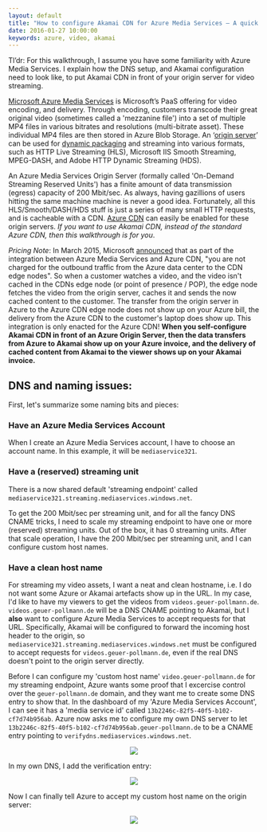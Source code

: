 ```yaml
---
layout: default
title: "How to configure Akamai CDN for Azure Media Services – A quick introduction"
date: 2016-01-27 10:00:00
keywords: azure, video, akamai
---
```


Tl’dr: For this walkthrough, I assume you have some familiarity with Azure Media Services. I explain how the DNS setup, and Akamai configuration need to look like, to put Akamai CDN in front of your origin server for video streaming. 

[Microsoft Azure Media Services](https://azure.microsoft.com/en-us/services/media-services/) is Microsoft’s PaaS offering for video encoding, and delivery. Through encoding, customers transcode their great original video (sometimes called a 'mezzanine file') into a set of multiple MP4 files in various bitrates and resolutions (multi-bitrate asset). These individual MP4 files are then stored in Azure Blob Storage. An ‘[origin server](https://azure.microsoft.com/en-us/documentation/articles/media-services-deliver-content-overview/)’ can be used for [dynamic packaging](https://azure.microsoft.com/en-us/documentation/articles/media-services-dynamic-packaging-overview/) and streaming into various formats, such as HTTP Live Streaming (HLS), Microsoft IIS Smooth Streaming, MPEG-DASH, and Adobe HTTP Dynamic Streaming (HDS). 

An Azure Media Services Origin Server (formally called 'On-Demand Streaming Reserved Units') has a finite amount of data transmission (egress) capacity of 200 Mbit/sec. As always, having gazillions of users hitting the same machine machine is never a good idea. Fortunately, all this HLS/Smooth/DASH/HDS stuff is just a series of many small HTTP requests, and is cacheable with a CDN. [Azure CDN](https://azure.microsoft.com/en-us/documentation/articles/media-services-manage-origins/#enable_cdn) can easily be enabled for these origin servers. *If you want to use Akamai CDN, instead of the standard Azure CDN, then this walkthrough is for you*. 

*Pricing Note*: In March 2015, Microsoft [announced](https://azure.microsoft.com/en-us/blog/announcing-azure-media-services-integration-with-azure-cdn-content-delivery-network/) that as part of the integration between Azure Media Services and Azure CDN, "you are not charged for the outbound traffic from the Azure data center to the CDN edge nodes". So when a customer watches a video, and the video isn't cached in the CDNs edge node (or point of presence / POP), the edge node fetches the video from the origin server, caches it and sends the now cached content to the customer. The transfer from the origin server in Azure to the Azure CDN edge node does not show up on your Azure bill, the delivery from the Azure CDN to the customer's laptop does show up. This integration is only enacted for the Azure CDN! **When you self-configure Akamai CDN in front of an Azure Origin Server, then the data transfers from Azure to Akamai show up on your Azure invoice, and the delivery of cached content from Akamai to the viewer shows up on your Akamai invoice.** 


## DNS and naming issues: 

First, let's summarize some naming bits and pieces: 

### Have an Azure Media Services Account

When I create an Azure Media Services account, I have to choose an account name. In this example, it will be `mediaservice321`.  

### Have a (reserved) streaming unit

There is a now shared default 'streaming endpoint' called `mediaservice321.streaming.mediaservices.windows.net`. 

To get the 200 Mbit/sec per streaming unit, and for all the fancy DNS CNAME tricks, I need to scale my streaming endpoint to have one or more (reserved) streaming units. Out of the box, it has 0 streaming units. After that scale operation, I have the 200 Mbit/sec per streaming unit, and I can configure custom host names. 

### Have a clean host name

For streaming my video assets, I want a neat and clean hostname, i.e. I do not want some Azure or Akamai artefacts show up in the URL. In my case, I'd like to have my viewers to get the videos from `videos.geuer-pollmann.de`.  `videos.geuer-pollmann.de` will be a DNS CNAME pointing to Akamai, but I **also** want to configure Azure Media Services to accept requests for that URL. Specifically, Akamai will be configured to forward the incoming host header to the origin, so `mediaservice321.streaming.mediaservices.windows.net` must be configured to accept requests for `videos.geuer-pollmann.de`, even if the real DNS doesn't point to the origin server directly. 

Before I can configure my 'custom host name' `video.geuer-pollmann.de` for my streaming endpoint, Azure wants some proof that I excercise control over the `geuer-pollmann.de` domain, and they want me to create some DNS entry to show that. In the dashboard of my 'Azure Media Services Account', I can see it has a 'media service id' called `13b2246c-82f5-40f5-b102-cf7d74b956ab`. Azure now asks me to configure my own DNS server to let `13b2246c-82f5-40f5-b102-cf7d74b956ab.geuer-pollmann.de` to be a CNAME entry pointing to `verifydns.mediaservices.windows.net`. 

<div align="center"><img src="../../../../../img/2016-01-27-akamai/02-custom-host-name.png"></img></div>

In my own DNS, I add the verification entry: 

<div align="center"><img src="../../../../../img/2016-01-27-akamai/03-verify-dns.png"></img></div>

Now I can finally tell Azure to accept my custom host name on the origin server: 

<div align="center"><img src="../../../../../img/2016-01-27-akamai/04-add-custom-host-name.png"></img></div>









